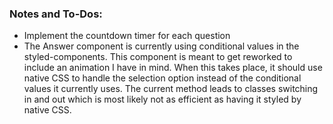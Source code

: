 ### Notes and To-Dos:

- Implement the countdown timer for each question
- The Answer component is currently using conditional values in the styled-components. This component is meant to get reworked to include an animation I have in mind. When this takes place, it should use native CSS to handle the selection option instead of the conditional values it currently uses. The current method leads to classes switching in and out which is most likely not as efficient as having it styled by native CSS.
